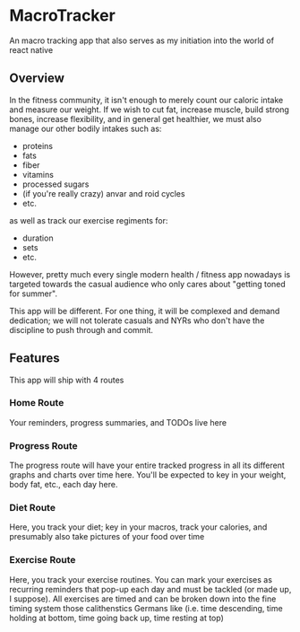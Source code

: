 # MacroTracker
An macro tracking app that also serves as my initiation into the world of react native

## Overview
In the fitness community, it isn't enough to merely count our caloric intake and measure our weight. If we wish to cut fat, increase muscle, build strong bones, increase flexibility, and in general get healthier, we must also manage our other bodily intakes such as:

* proteins
* fats
* fiber
* vitamins
* processed sugars
* (if you're really crazy) anvar and roid cycles
* etc.

as well as track our exercise regiments for:

* duration
* sets
* etc.

However, pretty much every single modern health / fitness app nowadays is targeted towards the casual audience who only cares about "getting toned for summer". 

This app will be different. For one thing, it will be complexed and demand dedication; we will not tolerate casuals and NYRs who don't have the discipline to push through and commit.

## Features
This app will ship with 4 routes

### Home Route
Your reminders, progress summaries, and TODOs live here

### Progress Route
The progress route will have your entire tracked progress in all its different graphs and charts over time here. You'll be expected to key in your weight, body fat, etc., each day here.

### Diet Route
Here, you track your diet; key in your macros, track your calories, and presumably also take pictures of your food over time

### Exercise Route
Here, you track your exercise routines. You can mark your exercises as recurring reminders that pop-up each day and must be tackled (or made up, I suppose). All exercises are timed and can be broken down into the fine timing system those calithenstics Germans like (i.e. time descending, time holding at bottom, time going back up, time resting at top)
